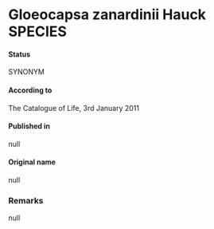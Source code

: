 # Gloeocapsa zanardinii Hauck SPECIES

#### Status
SYNONYM

#### According to
The Catalogue of Life, 3rd January 2011

#### Published in
null

#### Original name
null

### Remarks
null